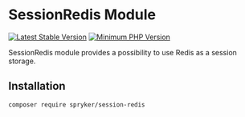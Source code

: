 # SessionRedis Module
[![Latest Stable Version](https://poser.pugx.org/spryker/session-redis/v/stable.svg)](https://packagist.org/packages/spryker/session-redis)
[![Minimum PHP Version](https://img.shields.io/badge/php-%3E%3D%208.3-8892BF.svg)](https://php.net/)

SessionRedis module provides a possibility to use Redis as a session storage.

## Installation

```
composer require spryker/session-redis
```
